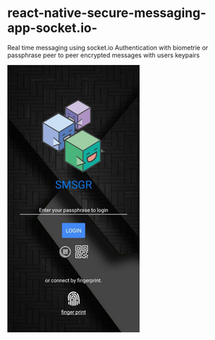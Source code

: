 # react-native-secure-messaging-app-socket.io-
Real time messaging using socket.io 
Authentication with biometrie or passphrase
peer to peer encrypted messages with users keypairs

<img src="/images/Login.jpg" width="300">
<!-- ![GitHub Logo](/images/Login.jpg) -->
<!-- Format: ![Alt Text](url) -->
